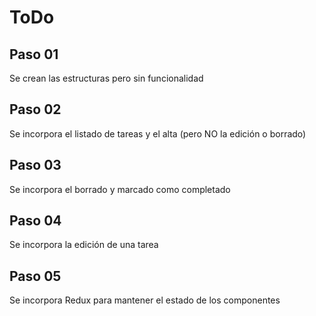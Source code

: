 # ToDo

## Paso 01

Se crean las estructuras pero sin funcionalidad 

## Paso 02

Se incorpora el listado de tareas y el alta (pero NO la edición o borrado)

## Paso 03

Se incorpora el borrado y marcado como completado

## Paso 04

Se incorpora la edición de una tarea

## Paso 05

Se incorpora Redux para mantener el estado de los componentes